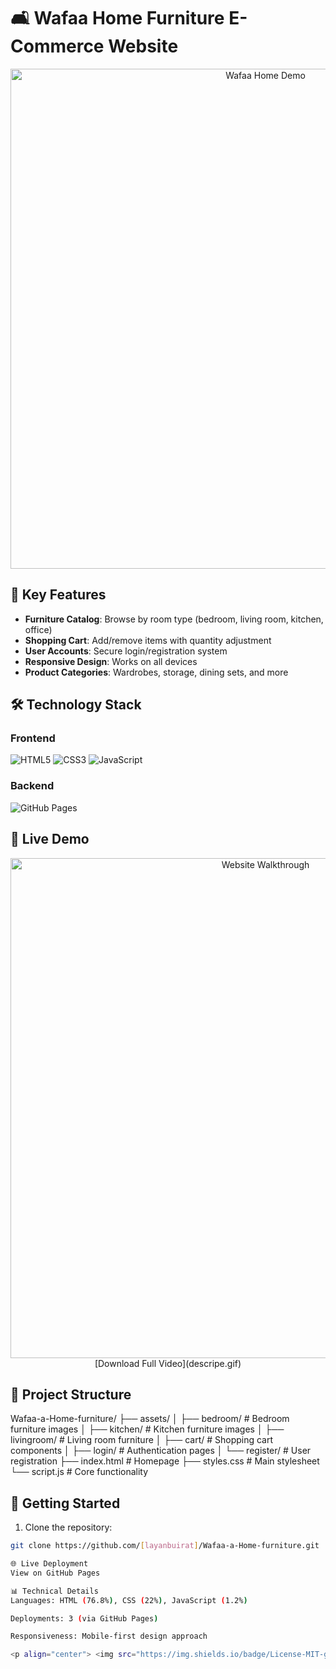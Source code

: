 # 🛋️ Wafaa Home Furniture E-Commerce Website

<div align="center">
  <img src="descripe.gif" width="800" alt="Wafaa Home Demo">
</div>

## 🌟 Key Features
- **Furniture Catalog**: Browse by room type (bedroom, living room, kitchen, office)
- **Shopping Cart**: Add/remove items with quantity adjustment
- **User Accounts**: Secure login/registration system
- **Responsive Design**: Works on all devices
- **Product Categories**: Wardrobes, storage, dining sets, and more

## 🛠️ Technology Stack
### Frontend
![HTML5](https://img.shields.io/badge/HTML-76.8%25-E34F26?logo=html5)
![CSS3](https://img.shields.io/badge/CSS-22%25-1572B6?logo=css3)
![JavaScript](https://img.shields.io/badge/JavaScript-1.2%25-F7DF1E?logo=javascript)

### Backend
![GitHub Pages](https://img.shields.io/badge/Hosted_on-GitHub_Pages-222222?logo=github)

## 🎥 Live Demo
<div align="center">
  <img src="descripe.gif" width="800" alt="Website Walkthrough">
  <br>
  [Download Full Video](descripe.gif)

</div>

## 📂 Project Structure
Wafaa-a-Home-furniture/
├── assets/
│ ├── bedroom/ # Bedroom furniture images
│ ├── kitchen/ # Kitchen furniture images
│ ├── livingroom/ # Living room furniture
│ ├── cart/ # Shopping cart components
│ ├── login/ # Authentication pages
│ └── register/ # User registration
├── index.html # Homepage
├── styles.css # Main stylesheet
└── script.js # Core functionality


## 🚀 Getting Started
1. Clone the repository:
```bash
git clone https://github.com/[layanbuirat]/Wafaa-a-Home-furniture.git

🌐 Live Deployment
View on GitHub Pages

📊 Technical Details
Languages: HTML (76.8%), CSS (22%), JavaScript (1.2%)

Deployments: 3 (via GitHub Pages)

Responsiveness: Mobile-first design approach

<p align="center"> <img src="https://img.shields.io/badge/License-MIT-green"> <img src="https://img.shields.io/badge/Version-1.0-blue"> </p> ```
